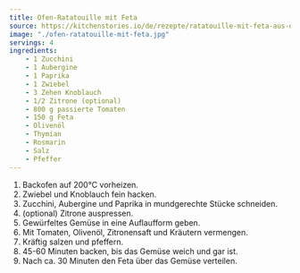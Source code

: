 ```yaml
---
title: Ofen-Ratatouille mit Feta
source: https://kitchenstories.io/de/rezepte/ratatouille-mit-feta-aus-dem-ofen
image: "./ofen-ratatouille-mit-feta.jpg"
servings: 4
ingredients:
    - 1 Zucchini
    - 1 Aubergine
    - 1 Paprika
    - 1 Zwiebel
    - 3 Zehen Knoblauch
    - 1/2 Zitrone (optional)
    - 800 g passierte Tomaten
    - 150 g Feta
    - Olivenöl
    - Thymian
    - Rosmarin
    - Salz
    - Pfeffer
---
```


1. Backofen auf 200°C vorheizen.
2. Zwiebel und Knoblauch fein hacken.
3. Zucchini, Aubergine und Paprika in mundgerechte Stücke schneiden.
4. (optional) Zitrone auspressen.
5. Gewürfeltes Gemüse in eine Auflaufform geben.
6. Mit Tomaten, Olivenöl, Zitronensaft und Kräutern vermengen.
7. Kräftig salzen und pfeffern.
8. 45-60 Minuten backen, bis das Gemüse weich und gar ist.
9. Nach ca. 30 Minuten den Feta über das Gemüse verteilen.

